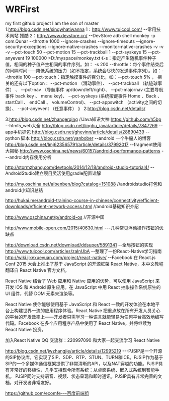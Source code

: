 # WRFirst
my first github project
I am the son of master
1:http://blog.csdn.net/singwhatiwanna
1：http://www.tuicool.com/ --常用技术网站  推酷
2：http://www.devstore.cn/ --DevStore
adb shell monkey -p com.Qunar --throttle 1000 --ignore-crashes --ignore-timeouts --ignore-security-exceptions --ignore-native-crashes --monitor-native-crashes  -v -v -v --pct-touch 50 --pct-motion 15 --pct-trackball 1 --pct-syskeys 15 --pct-anyevent 19 100000 >D:/myspace/monkey.txt
《-s：指定产生随机事件种子值，相同的种子值产生相同的事件序列。如： -s 200
--throttle：每个事件结束后的间隔时间——降低系统的压力（如不指定，系统会尽快的发送事件序列）。如：--throttle 100
--pct-touch：指定触摸事件的百分比，如：--pct-touch 5% ， 相关的还有以下option：
--pct-motion <percent> （滑动事件）、 --pct-trackball <percent> （轨迹球事件） 、 --pct-nav <percent> （导航事件 up/down/left/right）、 --pct-majornav <percent> (主要导航事件 back key 、 menu key)、 --pct-syskeys <percent> (系统按键事件 Home 、Back 、startCall 、 endCall 、 volumeControl)、 --pct-appswitch <percent> （activity之间的切换）、 --pct-anyevent <percent>（任意事件）
》
2:http://blog.csdn.net/details/

3:http://blog.csdn.net/zhangerqing   //Java知识大神
https://github.com/h5bp  --html5_web大全
http://blog.csdn.net/linghu_java/article/details/7847269  --app手机抓包
http://blog.csdn.net/ghevinn/article/details/28890439  --python 脚本
http://blog.csdn.net/yanbober   --android 一个牛逼人的博客
http://blog.csdn.net/lmj623565791/article/details/37992017 --fragment使用大揭秘
http://www.oschina.net/news/60157/android-performance-patterns ---android内存使用分析

http://stormzhang.com/devtools/2014/12/18/android-studio-tutorial4/ --AndroidStudio建立项目灵活使用gradle配置详解


http://my.oschina.net/aibenben/blog?catalog=151088 //androidstudio打包和android小知识总结

http://hukai.me/android-training-course-in-chinese/connectivity/efficient-downloads/efficient-network-access.html //android基础知识介绍

http://www.oschina.net/p/android-os  //开源中国

http://www.mobile-open.com/2015/40630.html    ---几种常见浮动操作按钮的优缺点

http://download.csdn.net/download/ddsuper/5891341  --全局按钮的实现
http://www.tuicool.com/articles/zaInUbA  --整理了一份React-Native学习指南
http://wiki.jikexueyuan.com/project/react-native/    --Facebook 在 React.js Conf 2015 大会上推出了基于 JavaScript 的开源框架 React Native，本中文教程翻译自 React Native 官方文档。

React Native 结合了 Web 应用和 Native 应用的优势，可以使用 JavaScript 来开发 iOS 和 Android 原生应用。在 JavaScript 中用 React 抽象操作系统原生的 UI 组件，代替 DOM 元素来渲染等。

React Native 使你能够使用基于 JavaScript 和 React 一致的开发体验在本地平台上构建世界一流的应用程序体验。React Native 把重点放在所有开发人员关心的平台的开发效率上——开发者只需学习一种语言就能轻易为任何平台高效地编写代码。Facebook 在多个应用程序产品中使用了 React Native，并将继续为 React Native 投资。

加入React Native QQ 交流群：220997090 和大家一起交流学习 React Native

http://blog.csdn.net/jwzhangjie/article/details/12995219 ---PJSIP是一个开源的SIP协议库，它实现了SIP、SDP、RTP、STUN、TURN和ICE。PJSIP作为基于SIP的一个多媒体通信框架提供了非常清晰的API，以及NAT穿越的功能。PJSIP具有非常好的移植性，几乎支持现今所有系统：从桌面系统、嵌入式系统到智能手机。
PJSIP同时支持语音、视频、状态呈现和即时通讯。PJSIP具有非常完善的文档，对开发者非常友好。

https://github.com/ecomfe---百度前端组
